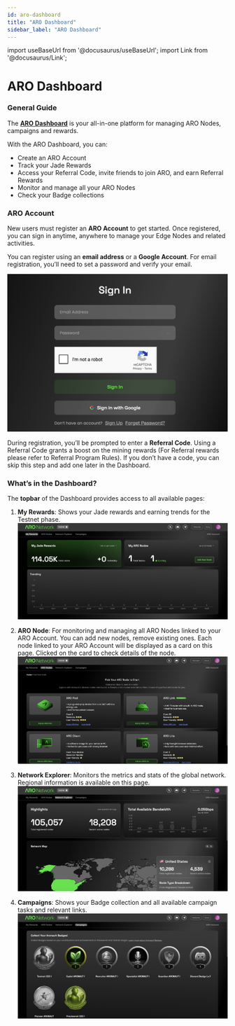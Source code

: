 ```yaml
---
id: aro-dashboard
title: "ARO Dashboard"
sidebar_label: "ARO Dashboard"
---
```

import useBaseUrl from '@docusaurus/useBaseUrl';
import Link from '@docusaurus/Link';

# ARO Dashboard

### General Guide

The [**ARO Dashboard**](https://dashboard.ARO.network/) is your all-in-one platform for managing ARO Nodes, campaigns and rewards.

With the ARO Dashboard, you can:

- Create an ARO Account
- Track your Jade Rewards
- Access your Referral Code, invite friends to join ARO, and earn Referral Rewards
- Monitor and manage all your ARO Nodes
- Check your Badge collections

### ARO Account

New users must register an **ARO Account** to get started. Once registered, you can sign in anytime, anywhere to manage your Edge Nodes and related activities.

You can register using an **email address** or a **Google Account**. For email registration, you’ll need to set a password and verify your email.

![dashboard-account](/img/node-operator-guide/aro-dashboard-account.png)

During registration, you’ll be prompted to enter a **Referral Code**. Using a Referral Code grants a boost on the mining rewards (For Referral rewards please refer to <Link to="/campaign-hub/referral-program">Referral Program Rules</Link>). If you don’t have a code, you can skip this step and add one later in the Dashboard.

### What’s in the Dashboard?

The **topbar** of the Dashboard provides access to all available pages:


1. **My Rewards**: Shows your Jade rewards and earning trends for the Testnet phase. 
![dashboard-rewards](/img/node-operator-guide/aro-dashboard-rewards.png)

2. **ARO Node**: For monitoring and managing all ARO Nodes linked to your ARO Account. You can add new nodes, remove existing ones. Each node linked to your ARO Account will be displayed as a card on this page. Clicked on the card to check details of the node. 
![dashboard-Nodes](/img/node-operator-guide/aro-dashboard-nodes.png)

3. **Network Explorer**: Monitors the metrics and stats of the global network. Regional information is available on this page. 
![dashboard-Explorer](/img/node-operator-guide/aro-dashboard-explorer.png) 

4. **Campaigns**: Shows your Badge collection and all available campaign tasks and relevant links. 
![dashboard-Campaign](/img/node-operator-guide/aro-dashboard-campaigns.png) 